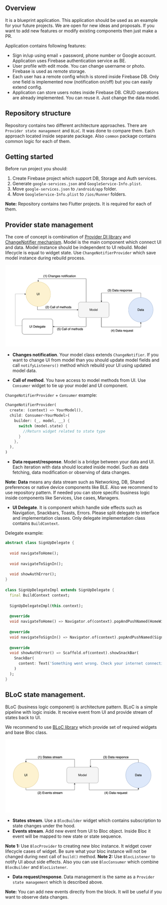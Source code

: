 ## Overview
It is a blueprint application. This application should be used as an example for your future projects. We are open for new ideas and proposals. If you want to add new features or modify existing components then just make a PR.

Application contains following features:
* Sign in/up using email + password, phone number or Google account. Application uses Firebase authentication service as BE.
* User profile with edit mode. You can change username or photo. Firebase is used as remote storage. 
* Each user has a remote config which is stored inside Firebase DB. Only one field is implemented now (notification on/off) but you can easily extend config.
* Application can store users notes inside Firebase DB. CRUD operations are already implemented. You can reuse it. Just change the data model.
## Repository structure
Repository contains two different architecture approaches. There are `Provider state management` and `BLoC`. It was done to compare them. Each approach located inside separate package. Also `common` package contains common logic for each of them.
## Getting started
Before run project you should:
1. Create Firebase project which support DB, Storage and Auth services. 
2. Generate `google-services.json` and `GoogleService-Info.plist`. 
3. Move `google-services.json` to `/android/app` folder.
4. Move `GoogleService-Info.plist` to `/ios/Runner` folders.

**Note:** Repository contains two Flutter projects. It is required for each of them.
## Provider state management
The core of concept is combination of [Provider DI library](https://pub.dev/packages/provider) and [ChangeNotifier mechanism](https://flutter.dev/docs/development/data-and-backend/state-mgmt/simple). Model is the main component which connect UI and data. Model instance should be independent to UI rebuild. Model lifecycle is equal to widget state. Use `ChangeNotifierProvider` which save model instance during rebuild process.

![Provider architecture](diagrams/provider_diagram.png)
* **Changes notification**. Your model class extends `ChangeNotifier`. If you want to change UI from model than you should update model fields and call `notifyListeners()` method which rebuild your UI using updated model data.

* **Call of method**. You have access to model methods from UI. Use `Consumer` widget to tie up your model and UI component.

`ChangeNotifierProvider` + `Consumer` example:
```dart
ChangeNotifierProvider(
  create: (context) => YourModel(),
  child: Consumer<YourModel>(
    builder: (_, model, __) {
      switch (model.state) {
        //Return widget related to state type
      }
    },
  ),
)
```
* **Data request/response**. Model is a bridge between your data and UI. Each iteration with data should located inside model. Such as data fetching, data modification or observing of data changes.

**Note:** **Data** means any data stream such as Networking, DB, Shared preferences or native device components like BLE. Also we recommend to use repository pattern. If needed you can store specific business logic inside components like Services, Use cases, Managers.
* **UI Delegate**. It is component which handle side effects such as Navigation, Snackbars, Toasts, Errors. Please split delegate to interface and implementation classes. Only delegate implementation class contains `BuildContext`.

Delegate example:
```dart
abstract class SignUpDelegate {

  void navigateToHome();

  void navigateToSignIn();

  void showAuthError();
}

class SignUpDelegateImpl extends SignUpDelegate {
  final BuildContext context;

  SignUpDelegateImpl(this.context);

  @override
  void navigateToHome() => Navigator.of(context).popAndPushNamed(HomeWidget.route);

  @override
  void navigateToSignIn() => Navigator.of(context).popAndPushNamed(SignInWidget.route);

  @override
  void showAuthError() => Scaffold.of(context).showSnackBar(
    SnackBar(
      content: Text('Something went wrong. Check your internet connection'),
    )
  );
}
```
## BLoC state management.
BLoC (business logic component) is architecture pattern. BLoC is a simple pipeline with logic inside. It receive event from UI and provide stream of states back to UI.

We recommend to use [BLoC library](https://bloclibrary.dev/#/gettingstarted) which provide set of required widgets and base Bloc class.

![BLoC architecture](diagrams/bloc_diagram.png)
* **States stream**. Use a `BlocBuilder` widget which contains subscription to state changes under the hood.
* **Events stream**. Add new event from UI to Bloc object. Inside Bloc it event will be mapped to new state or state sequence.

**Note 1:** Use `BlocProvider` to creating new bloc instance. It widget cover lifecycle cases of widget. Be sure what your bloc instance will not be changed during next call of `build()` method.
**Note 2:** Use `BlocListener` to notify UI about side effects. Also you can use `BlocConsumer` which combine `BlocBuilder` and `BlocListener`.
* **Data request/response**. Data management is the same as a `Provider state management` which is described above.

**Note:** You can add new events directly from the block. It will be useful if you want to observe data changes.
